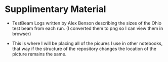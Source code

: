 # Supplimentary Material

- TestBeam Logs written by Alex Benson describing the sizes of the Ohio test beam from each run. (I converted them to png so I can view them in browser)

- This is where I will be placing all of the picures I use in other notebooks, that way if the structure of the repository changes the location of the picture remains the same.